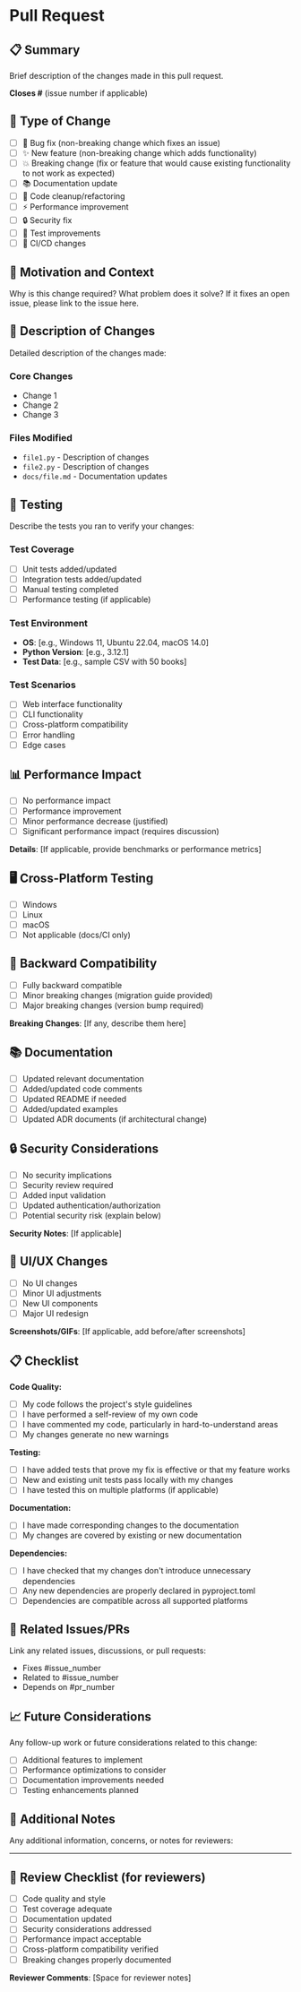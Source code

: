 # Pull Request

## 📋 Summary
Brief description of the changes made in this pull request.

**Closes #** (issue number if applicable)

## 🔄 Type of Change
<!-- Mark with an `x` all the checkboxes that apply. -->
- [ ] 🐛 Bug fix (non-breaking change which fixes an issue)
- [ ] ✨ New feature (non-breaking change which adds functionality)
- [ ] 💥 Breaking change (fix or feature that would cause existing functionality to not work as expected)
- [ ] 📚 Documentation update
- [ ] 🧹 Code cleanup/refactoring
- [ ] ⚡ Performance improvement
- [ ] 🔒 Security fix
- [ ] 🧪 Test improvements
- [ ] 🔧 CI/CD changes

## 🎯 Motivation and Context
Why is this change required? What problem does it solve?
If it fixes an open issue, please link to the issue here.

## 📝 Description of Changes
Detailed description of the changes made:

### Core Changes
- Change 1
- Change 2
- Change 3

### Files Modified
- `file1.py` - Description of changes
- `file2.py` - Description of changes
- `docs/file.md` - Documentation updates

## 🧪 Testing
Describe the tests you ran to verify your changes:

### Test Coverage
- [ ] Unit tests added/updated
- [ ] Integration tests added/updated
- [ ] Manual testing completed
- [ ] Performance testing (if applicable)

### Test Environment
- **OS**: [e.g., Windows 11, Ubuntu 22.04, macOS 14.0]
- **Python Version**: [e.g., 3.12.1]
- **Test Data**: [e.g., sample CSV with 50 books]

### Test Scenarios
- [ ] Web interface functionality
- [ ] CLI functionality
- [ ] Cross-platform compatibility
- [ ] Error handling
- [ ] Edge cases

## 📊 Performance Impact
<!-- If applicable -->
- [ ] No performance impact
- [ ] Performance improvement
- [ ] Minor performance decrease (justified)
- [ ] Significant performance impact (requires discussion)

**Details**: [If applicable, provide benchmarks or performance metrics]

## 🖥️ Cross-Platform Testing
<!-- Mark platforms where you've tested this change -->
- [ ] Windows
- [ ] Linux
- [ ] macOS
- [ ] Not applicable (docs/CI only)

## 🔄 Backward Compatibility
- [ ] Fully backward compatible
- [ ] Minor breaking changes (migration guide provided)
- [ ] Major breaking changes (version bump required)

**Breaking Changes**: [If any, describe them here]

## 📚 Documentation
- [ ] Updated relevant documentation
- [ ] Added/updated code comments
- [ ] Updated README if needed
- [ ] Added/updated examples
- [ ] Updated ADR documents (if architectural change)

## 🔒 Security Considerations
- [ ] No security implications
- [ ] Security review required
- [ ] Added input validation
- [ ] Updated authentication/authorization
- [ ] Potential security risk (explain below)

**Security Notes**: [If applicable]

## 🎨 UI/UX Changes
<!-- If this affects the user interface -->
- [ ] No UI changes
- [ ] Minor UI adjustments
- [ ] New UI components
- [ ] Major UI redesign

**Screenshots/GIFs**: [If applicable, add before/after screenshots]

## 📋 Checklist
**Code Quality:**
- [ ] My code follows the project's style guidelines
- [ ] I have performed a self-review of my own code
- [ ] I have commented my code, particularly in hard-to-understand areas
- [ ] My changes generate no new warnings

**Testing:**
- [ ] I have added tests that prove my fix is effective or that my feature works
- [ ] New and existing unit tests pass locally with my changes
- [ ] I have tested this on multiple platforms (if applicable)

**Documentation:**
- [ ] I have made corresponding changes to the documentation
- [ ] My changes are covered by existing or new documentation

**Dependencies:**
- [ ] I have checked that my changes don't introduce unnecessary dependencies
- [ ] Any new dependencies are properly declared in pyproject.toml
- [ ] Dependencies are compatible across all supported platforms

## 🔗 Related Issues/PRs
Link any related issues, discussions, or pull requests:
- Fixes #issue_number
- Related to #issue_number
- Depends on #pr_number

## 📈 Future Considerations
Any follow-up work or future considerations related to this change:
- [ ] Additional features to implement
- [ ] Performance optimizations to consider
- [ ] Documentation improvements needed
- [ ] Testing enhancements planned

## 🎉 Additional Notes
Any additional information, concerns, or notes for reviewers:

---

## 👥 Review Checklist (for reviewers)
- [ ] Code quality and style
- [ ] Test coverage adequate
- [ ] Documentation updated
- [ ] Security considerations addressed
- [ ] Performance impact acceptable
- [ ] Cross-platform compatibility verified
- [ ] Breaking changes properly documented

**Reviewer Comments**: [Space for reviewer notes] 